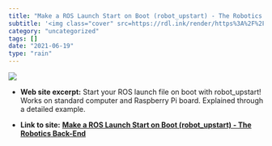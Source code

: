 ```yaml
---
title: "Make a ROS Launch Start on Boot (robot_upstart) - The Robotics Back-End"
subtitle: '<img class="cover" src=https://rdl.ink/render/https%3A%2F%2Froboticsbackend.com%2Fmake-ros-launch-st...'
category: "uncategorized"
tags: []
date: "2021-06-19"
type: "rain"
---
```

<img class="cover" src=https://rdl.ink/render/https%3A%2F%2Froboticsbackend.com%2Fmake-ros-launch-start-on-boot-with-robot_upstart%2F>



* **Web site excerpt:** Start your ROS launch file on boot with robot_upstart! Works on standard computer and Raspberry Pi board. Explained through a detailed example.

* **Link to site:** **[Make a ROS Launch Start on Boot (robot_upstart) - The Robotics Back-End](https://roboticsbackend.com/make-ros-launch-start-on-boot-with-robot_upstart/)**